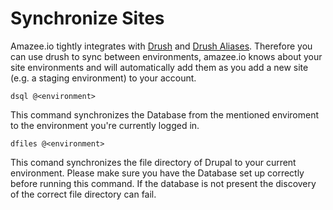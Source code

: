 # Synchronize Sites
Amazee.io tightly integrates with [Drush](http://www.drush.org/) and [Drush Aliases](http://docs.drush.org/en/master/shellaliases/?highlight=alias). Therefore you can use drush to sync between environments, amazee.io knows about your site environments and will automatically add them as you add a new site (e.g. a staging environment) to your account.


```
dsql @<environment>
```
This command synchronizes the Database from the mentioned enviroment to the environment you're currently logged in.


```
dfiles @<environment>
```

This comand synchronizes the file directory of Drupal to your current environment. Please make sure you have the Database set up correctly before running this command. If the database is not present the discovery of the correct file directory can fail.
